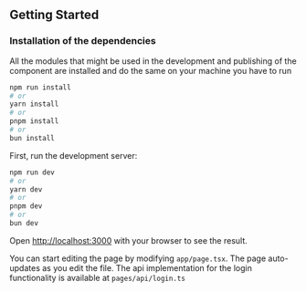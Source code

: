 ## Getting Started


### Installation of the dependencies
All the modules that might be used in the development and publishing of the component are installed and 
do the same on your machine you have to run 

```bash
npm run install
# or
yarn install
# or
pnpm install
# or
bun install
```

First, run the development server:

```bash
npm run dev
# or
yarn dev
# or
pnpm dev
# or
bun dev
```

Open [http://localhost:3000](http://localhost:3000) with your browser to see the result.

You can start editing the page by modifying `app/page.tsx`. The page auto-updates as you edit the file.
The api implementation for the login functionality is available at `pages/api/login.ts`